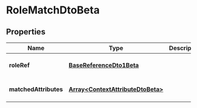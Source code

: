 # RoleMatchDtoBeta

## Properties

Name | Type | Description | Notes
------------ | ------------- | ------------- | -------------
**roleRef** | [**BaseReferenceDto1Beta**](BaseReferenceDto1Beta.md) |  | [optional] [default to undefined]
**matchedAttributes** | [**Array&lt;ContextAttributeDtoBeta&gt;**](ContextAttributeDtoBeta.md) |  | [optional] [default to undefined]


